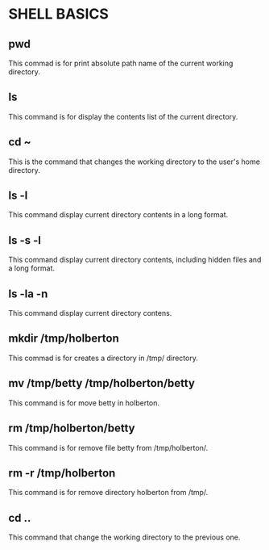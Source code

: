 # SHELL BASICS

## pwd

This commad is for print absolute path name of the current working directory.

## ls

This command is for display the contents list of the current directory.

## cd ~

This is the command that changes the working directory to the user's home directory.

## ls -l

This command display current directory contents in a long format.

## ls -s -l

This command display current directory contents, including hidden files and a long format.

## ls -la -n

This command display current directory contens.

## mkdir /tmp/holberton

This commad is for creates a directory in /tmp/ directory.

## mv /tmp/betty /tmp/holberton/betty

This command is for move betty in holberton.

## rm /tmp/holberton/betty

This command is for remove file betty from /tmp/holberton/.

## rm -r /tmp/holberton

This command is for remove directory holberton from /tmp/.

## cd ..

This command that change the working directory to the previous one.

